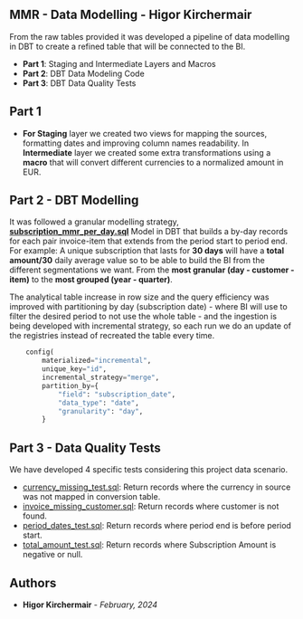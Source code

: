 ## MMR - Data Modelling - Higor Kirchermair

From the raw tables provided it was developed a pipeline of data modelling in DBT to create a refined table that will be connected to the BI.

- **Part 1**: Staging and Intermediate Layers and Macros
- **Part 2**: DBT Data Modeling Code
- **Part 3**: DBT Data Quality Tests

## Part 1

- **For Staging** layer we created two views for mapping the sources, formatting dates and improving column names readability. In **Intermediate** layer we created some extra transformations using a **macro** that will convert different currencies to a normalized amount in EUR. 

## Part 2 - DBT Modelling

It was followed a granular modelling strategy, **[subscription_mmr_per_day.sql](models/marts/subscription_mmr_per_day.sql)** Model in DBT that builds a by-day records for each pair invoice-item that extends from the period start to period end. For example: A unique subscription that lasts for **30 days** will have a **total amount/30** daily average value so to be able to build the BI from the different segmentations we want. From the **most granular (day - customer - item)** to the **most grouped (year - quarter)**.

The analytical table increase in row size and the query efficiency was improved with partitioning by day (subscription date) - where BI will use to filter the desired period to not use the whole table - and the ingestion is being developed with incremental strategy, so each run we do an update of the registries instead of recreated the table every time.

```python
    config(
        materialized="incremental",
        unique_key="id",
        incremental_strategy="merge",
        partition_by={
            "field": "subscription_date",
            "data_type": "date",
            "granularity": "day",
        }
```

## Part 3 - Data Quality Tests
We have developed 4 specific tests considering this project data scenario.
- [currency_missing_test.sql](tests/currency_missing_test.sql): Return records where the currency in source was not mapped in conversion table.
- [invoice_missing_customer.sql](tests/invoice_missing_customer.sql): Return records where customer is not found.
- [period_dates_test.sql](tests/period_dates_test.sql): Return records where period end is before period start.
- [total_amount_test.sql](tests/total_amount_test.sql): Return records where Subscription Amount is negative or null.

## Authors

- **Higor Kirchermair** - *February, 2024* 

